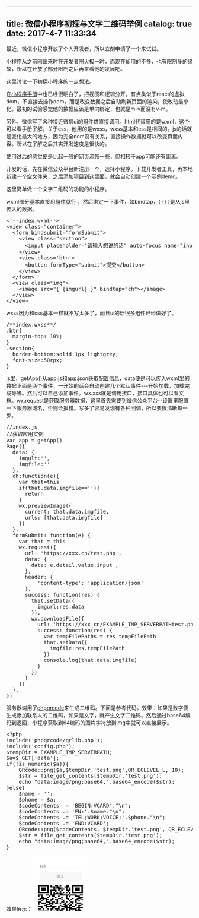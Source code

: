 
---
title: 微信小程序初探与文字二维码举例
catalog: true
date: 2017-4-7 11:33:34
---

最近，微信小程序开放了个人开发者，所以立刻申请了一个来试试。

小程序从之前刚出来时在开发者圈火极一时，而现在却用的不多，也有限制多的缘故，所以在开放了部分限制之后再来看他的发展吧。<!--more-->

这里讨论一下初探小程序的一点想法。

在<a href="https://mp.weixin.qq.com/debug/wxadoc/dev/">小程序手册</a>中也已经很明白了，把视图和逻辑分开，有点类似于react的虚拟dom，不直接去操作dom，而是改变数据之后自动刷新页面的渲染，使改动最小化。最初的试验感觉他的数据应该是单向绑定，也就是m-v而没有v-m。

另外，微信写了各种接近微信ui的组件供直接调用。html代替用的是wxml，这个可以看手册了解。关于css，他用的是wxss，wxss基本和css是相同的。js的话就是变化最大的地方，因为完全dom没有关系，直接操作数据就可以改变页面内容。所以在了解之后其实开发速度是很快的。

使用过后的感觉便是比起一般的网页流畅一些，但相较于app可能还有距离。

开发的话，先在微信公众平台新注册一个，选择小程序。下载开发者工具，再本地新建一个空文件夹，之后添加项目到这里面，就会自动创建一个示例demo。

这里简单做一个文字二维码的功能的小程序。

wxml部分基本直接用组件就行 ，然后绑定一下事件，如bindtap，{ {} }是从js里传入的数据。
<pre>&lt;!--index.wxml--&gt;
&lt;view class="container"&gt;
  &lt;form bindsubmit="formSubmit"&gt;
    &lt;view class="section"&gt;
      &lt;input placeholder="请输入想说的话" auto-focus name="input"/&gt;
    &lt;/view&gt;
    &lt;view class='btn'&gt;
      &lt;button formType="submit"&gt;提交&lt;/button&gt;
    &lt;/view&gt;
  &lt;/form&gt;
  &lt;view class="img"&gt;
    &lt;image src="{ {imgurl} }" bindtap="ch"&gt;&lt;/image&gt;
  &lt;/view&gt;
&lt;/view&gt;</pre>
wxss因为和css基本一样就不写太多了，而且ui的话很多组件已经做好了。
<pre>/**index.wxss**/
.btn{
  margin-top: 10%;
}
.section{
  border-bottom:solid 1px lightgrey;
  font-size:50rpx;
}</pre>
js里，getApp()从app.js和app.json获取配置信息，data便是可以传入wxml里的数据下面是两个事件，一开始的话会自动创建几个默认事件---开始加载，加载完成等等。然后可以自己添加事件。wx.xxx就是调用接口，接口具体也可以看文档。wx.request是获取服务器数据，这里首先需要到微信公众平台--设置里配置一下服务器域名，否则会报错。写多了容易发现有各种回调，所以要很清晰每一步。
<pre>//index.js
//获取应用实例
var app = getApp()
Page({
  data: {
    imgult:'',
    imgfile:''
  },
  ch:function(e){
    var that=this
    if(that.data.imgfile==''){
      return
    }
    wx.previewImage({
      current: that.data.imgfile,
      urls: [that.data.imgfile] 
    })
  },
  formSubmit: function(e) {
    var that = this
    wx.request({
      url: 'https://xxx.cn/test.php',
      data: {
        data: e.detail.value.input ,
      },
      header: {
          'content-type': 'application/json'
      },
      success: function(res) {
        that.setData({
          imgurl:res.data
        }),
        wx.downloadFile({
          url: 'https://xxx.cn/EXAMPLE_TMP_SERVERPATHtest.png',
          success: function(res) {
            var tempFilePaths = res.tempFilePath
            that.setData({     
              imgfile:res.tempFilePath
            })
            console.log(that.data.imgfile)
          }
        })
      }
    })
  },
})</pre>
服务器端用了<a href="http://phpqrcode.sourceforge.net/">phpqrcode</a>来生成二维码。下面是参考代码。效果：如果是数字便生成添加联系人的二维码，如果是文字，就产生文字二维码。然后通过base64编码到返回，小程序获取到64编码的图片字符放到img中就可以直接展示。
<pre>&lt;?php
include('phpqrcode/qrlib.php');
include('config.php'); 
$tempDir = EXAMPLE_TMP_SERVERPATH; 
$a=$_GET['data'];
if(!is_numeric($a)){
    QRcode::png($a,$tempDir.'test.png',QR_ECLEVEL_L, 10);
    $str = file_get_contents($tempDir.'test.png');
    echo "data:image/png;base64,".base64_encode($str);
}else{
    $name = ''; 
    $phone = $a;
    $codeContents  = 'BEGIN:VCARD'."\n"; 
    $codeContents .= 'FN:'.$name."\n"; 
    $codeContents .= 'TEL;WORK;VOICE:'.$phone."\n"; 
    $codeContents .= 'END:VCARD'; 
    QRcode::png($codeContents, $tempDir.'test.png', QR_ECLEVEL_L, 10); 
    $str = file_get_contents($tempDir.'test.png');
    echo "data:image/png;base64,".base64_encode($str);
}</pre>
效果展示：<a href="/img/uploads/2017/04/QQ截图20170407112928.jpg"><img class="alignnone wp-image-239 size-thumbnail" src="/img/uploads/2017/04/QQ截图20170407112928-150x150.jpg" alt="" width="150" height="150" /></a>
